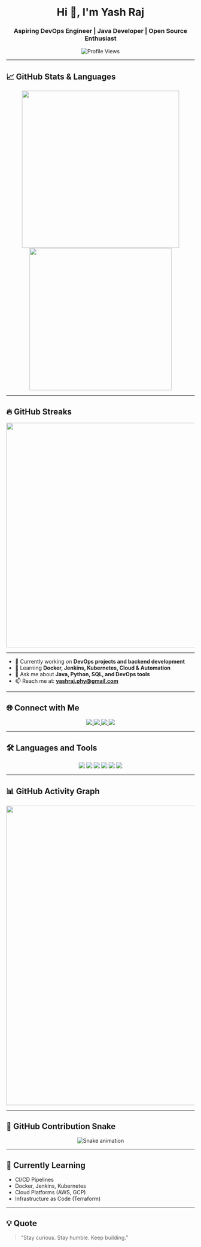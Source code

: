 <h1 align="center">Hi 👋, I'm Yash Raj</h1>
<h3 align="center">Aspiring DevOps Engineer | Java Developer | Open Source Enthusiast</h3>

<p align="center">
  <img src="https://komarev.com/ghpvc/?username=yashphy04&label=Profile%20views&color=0e75b6&style=flat" alt="Profile Views" />
</p>

---

## 📈 GitHub Stats & Languages

<p align="center">
  <img src="https://github-readme-stats.vercel.app/api?username=yashphy04&show_icons=true&theme=github_dark" width="420" />
  <img src="https://github-readme-stats.vercel.app/api/top-langs/?username=yashphy04&layout=compact&theme=github_dark" width="380" />
</p>

---

## 🔥 GitHub Streaks

<p align="center">
  <img src="https://github-readme-streak-stats.herokuapp.com/?user=yashphy04&theme=github-dark-blue" width="600" />
</p>

---

- 🔭 Currently working on **DevOps projects and backend development**
- 🌱 Learning **Docker, Jenkins, Kubernetes, Cloud & Automation**
- 💬 Ask me about **Java, Python, SQL, and DevOps tools**
- 📫 Reach me at: **yashraj.phy@gmail.com**

---

## 🌐 Connect with Me

<p align="center">
  <a href="https://www.linkedin.com/in/yash-raj-83401ya" target="_blank">
    <img src="https://img.shields.io/badge/LinkedIn-0A66C2?style=for-the-badge&logo=linkedin&logoColor=white" />
  </a>
  <a href="mailto:yashraj.phy@gmail.com">
    <img src="https://img.shields.io/badge/Gmail-EA4335?style=for-the-badge&logo=gmail&logoColor=white" />
  </a>
  <a href="https://portfolio1-khaki-iota.vercel.app/" target="_blank">
    <img src="https://img.shields.io/badge/Portfolio-000000?style=for-the-badge&logo=vercel&logoColor=white" />
  </a>
  <a href="https://leetcode.com/u/user4233Ba/" target="_blank">
    <img src="https://img.shields.io/badge/LeetCode-FFA116?style=for-the-badge&logo=leetcode&logoColor=black" />
  </a>
</p>

---

## 🛠️ Languages and Tools

<p align="center">
  <img src="https://img.shields.io/badge/Java-ED8B00?style=for-the-badge&logo=java&logoColor=white" />
  <img src="https://img.shields.io/badge/Python-3776AB?style=for-the-badge&logo=python&logoColor=white" />
  <img src="https://img.shields.io/badge/C-00599C?style=for-the-badge&logo=c&logoColor=white" />
  <img src="https://img.shields.io/badge/SQL-4479A1?style=for-the-badge&logo=mysql&logoColor=white" />
  <img src="https://img.shields.io/badge/Linux-FCC624?style=for-the-badge&logo=linux&logoColor=black" />
  <img src="https://img.shields.io/badge/Git-F05032?style=for-the-badge&logo=git&logoColor=white" />
</p>

---

## 📊 GitHub Activity Graph

<p align="center">
  <img src="https://github-readme-activity-graph.vercel.app/graph?username=yashphy04&theme=github-compact" width="800" />
</p>

---

## 🐍 GitHub Contribution Snake

<p align="center">
  <img src="https://raw.githubusercontent.com/yashphy04/yashphy04/output/github-contribution-grid-snake.svg" alt="Snake animation" />
</p>

---

## 🎯 Currently Learning

- CI/CD Pipelines
- Docker, Jenkins, Kubernetes
- Cloud Platforms (AWS, GCP)
- Infrastructure as Code (Terraform)

---

## 💡 Quote

> “Stay curious. Stay humble. Keep building.”
